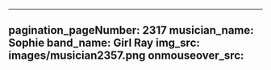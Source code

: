 ------
pagination_pageNumber: 2317
musician_name: Sophie
band_name: Girl Ray
img_src: images/musician2357.png
onmouseover_src: 
------